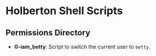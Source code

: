 # Holberton Shell Scripts

## Permissions Directory
- **0-iam_betty**: Script to switch the current user to `betty`.
